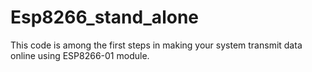 # Esp8266_stand_alone
This code is among the first steps in making your system transmit data online using ESP8266-01 module. 
